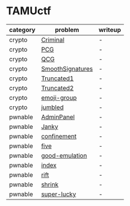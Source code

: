 # TAMUctf

category | problem | writeup
--- | --- | ---
crypto | [Criminal](crypto/Criminal) | -
crypto | [PCG](crypto/PCG) | -
crypto | [QCG](crypto/QCG) | -
crypto | [SmoothSignatures](crypto/SmoothSignatures) | -
crypto | [Truncated1](crypto/Truncated1) | -
crypto | [Truncated2](crypto/Truncated2) | -
crypto | [emoji-group](crypto/emoji-group) | -
crypto | [jumbled](crypto/jumbled) | -
pwnable | [AdminPanel](pwnable/AdminPanel) | -
pwnable | [Janky](pwnable/Janky) | -
pwnable | [confinement](pwnable/confinement) | -
pwnable | [five](pwnable/five) | -
pwnable | [good-emulation](pwnable/good-emulation) | -
pwnable | [index](pwnable/index) | -
pwnable | [rift](pwnable/rift) | -
pwnable | [shrink](pwnable/shrink) | -
pwnable | [super-lucky](pwnable/super-lucky) | -
